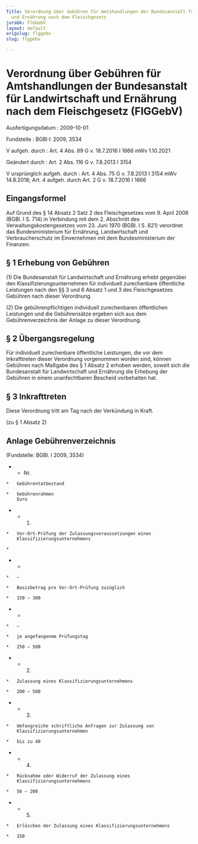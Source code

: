 ```yaml
---
Title: Verordnung über Gebühren für Amtshandlungen der Bundesanstalt für Landwirtschaft
  und Ernährung nach dem Fleischgesetz
jurabk: FlGGebV
layout: default
origslug: flggebv
slug: flggebv

---
```


# Verordnung über Gebühren für Amtshandlungen der Bundesanstalt für Landwirtschaft und Ernährung nach dem Fleischgesetz (FlGGebV)

Ausfertigungsdatum
:   2009-10-01

Fundstelle
:   BGBl I: 2009, 3534

V aufgeh. durch
:   Art. 4 Abs. 89 G v. 18.7.2016 I 1666 mWv 1.10.2021

Geändert durch
:   Art. 2 Abs. 116 G v. 7.8.2013 I 3154

V ursprünglich aufgeh. durch
:   Art. 4 Abs. 75 G v. 7.8.2013 I 3154 mWv 14.8.2018; Art. 4 aufgeh. durch Art. 2 G v. 18.7.2016 I 1666


## Eingangsformel

Auf Grund des § 14 Absatz 2 Satz 2 des Fleischgesetzes vom 9. April
2008 (BGBl. I S. 714) in Verbindung mit dem 2. Abschnitt des
Verwaltungskostengesetzes vom 23. Juni 1970 (BGBl. I S. 821) verordnet
das Bundesministerium für Ernährung, Landwirtschaft und
Verbraucherschutz im Einvernehmen mit dem Bundesministerium der
Finanzen:


## § 1 Erhebung von Gebühren

(1) Die Bundesanstalt für Landwirtschaft und Ernährung erhebt
gegenüber den Klassifizierungsunternehmen für individuell zurechenbare
öffentliche Leistungen nach den §§ 3 und 6 Absatz 1 und 3 des
Fleischgesetzes Gebühren nach dieser Verordnung.

(2) Die gebührenpflichtigen individuell zurechenbaren öffentlichen
Leistungen und die Gebührensätze ergeben sich aus dem
Gebührenverzeichnis der Anlage zu dieser Verordnung.


## § 2 Übergangsregelung

Für individuell zurechenbare öffentliche Leistungen, die vor dem
Inkrafttreten dieser Verordnung vorgenommen worden sind, können
Gebühren nach Maßgabe des § 1 Absatz 2 erhoben werden, soweit sich die
Bundesanstalt für Landwirtschaft und Ernährung die Erhebung der
Gebühren in einem unanfechtbaren Bescheid vorbehalten hat.


## § 3 Inkrafttreten

Diese Verordnung tritt am Tag nach der Verkündung in Kraft.

(zu § 1 Absatz 2)

## Anlage Gebührenverzeichnis

(Fundstelle: BGBl. I 2009, 3534)

*    *   Nr.

    *   Gebührentatbestand

    *   Gebührenrahmen
        Euro


*    *   1.

    *   Vor-Ort-Prüfung der Zulassungsvoraussetzungen eines
        Klassifizierungsunternehmens

    *

*    *
    *   –

    *   Basisbetrag pro Vor-Ort-Prüfung zuzüglich

    *   150 – 300


*    *
    *   –

    *   je angefangenem Prüfungstag

    *   250 – 500


*    *   2.

    *   Zulassung eines Klassifizierungsunternehmens

    *   200 – 500


*    *   3.

    *   Umfangreiche schriftliche Anfragen zur Zulassung von
        Klassifizierungsunternehmen

    *   bis zu 40


*    *   4.

    *   Rücknahme oder Widerruf der Zulassung eines
        Klassifizierungsunternehmens

    *   50 – 200


*    *   5.

    *   Erlöschen der Zulassung eines Klassifizierungsunternehmens

    *   150




